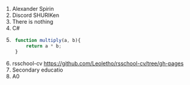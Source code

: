 1. Alexander Spirin
2. Discord SHURIKen
3. There is nothing
4. C#
5. ```javascript
    function multiply(a, b){
        return a * b;
    }
    ```
6. rsschool-cv https://github.com/Leoletho/rsschool-cv/tree/gh-pages
7. Secondary educatio
8. А0
